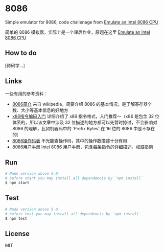 # 8086 

Simple emulator for 8086, code challenage from [Emulate an Intel 8086 CPU](http://codegolf.stackexchange.com/questions/4732/emulate-an-intel-8086-cpu)

简单的 8086 模拟器，实际上是一个课后作业，原题在这里 [Emulate an Intel 8086 CPU](http://codegolf.stackexchange.com/questions/4732/emulate-an-intel-8086-cpu)

## How to do

[待码字...]

## Links

一些有用的参考资料：

* [8086简介](https://zh.wikipedia.org/wiki/Intel_8086) 来自 wikipedia，简要介绍 8086 的基本情况，是了解寄存器个数、大小等基本信息的好地方
* [x86指令编码入门](http://www.c-jump.com/CIS77/CPU/x86/lecture.html) 详细介绍了 x86 指令格式，入门推荐～（x86 是包含 32 位体系的，所以该文章中涉及 32 位描述的地方都可以先暂时掠过，不会影响对 8086 的理解，比如机器码中的 'Prefix Bytes' 在 16 位的 8086 中是不存在的）
* [8086操作码表](http://www.mlsite.net/8086) 不光能查操作码，其中的操作数描述十分有用
* [8086用户手册](http://matthieu.benoit.free.fr/cross/data_sheets/Intel_8086_users_manual.htm) Intel 8086 用户手册，包含每条指令的详细描述，权威指南

## Run

```sh
# Node version above 5.0
# before start you may install all dependencis by `npm install`
$ npm start
```

## Test

```sh
# Node version above 5.0
# before test you may install all dependencis by `npm install`
$ npm test
```

## License

MIT
